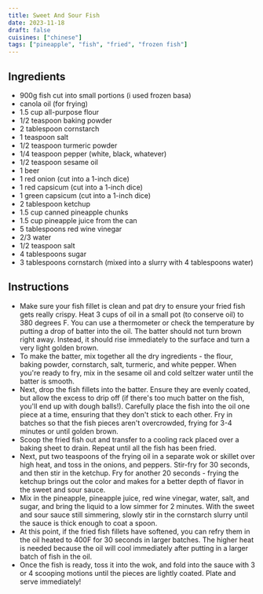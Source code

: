 ```yaml
---
title: Sweet And Sour Fish
date: 2023-11-18
draft: false
cuisines: ["chinese"]
tags: ["pineapple", "fish", "fried", "frozen fish"]
---
```


## Ingredients
- 900g fish cut into small portions (i used frozen basa)
- canola oil (for frying)
- 1.5 cup all-purpose flour
- 1/2 teaspoon baking powder
- 2 tablespoon cornstarch
- 1 teaspoon salt
- 1/2 teaspoon turmeric powder
- 1/4 teaspoon pepper (white, black, whatever)
- 1/2 teaspoon sesame oil
- 1 beer
- 1 red onion (cut into a 1-inch dice)
- 1 red capsicum (cut into a 1-inch dice)
- 1 green capsicum (cut into a 1-inch dice)
- 2 tablespoon ketchup
- 1.5 cup canned pineapple chunks
- 1.5 cup pineapple juice from the can
- 5 tablespoons red wine vinegar
- 2/3 water
- 1/2 teaspoon salt
- 4 tablespoons sugar
- 3 tablespoons cornstarch (mixed into a slurry with 4 tablespoons water)

## Instructions
- Make sure your fish fillet is clean and pat dry to ensure your fried fish gets really crispy. Heat 3 cups of oil in a small pot (to conserve oil) to 380 degrees F. You can use a thermometer or check the temperature by putting a drop of batter into the oil. The batter should not turn brown right away. Instead, it should rise immediately to the surface and turn a very light golden brown.
- To make the batter, mix together all the dry ingredients - the flour, baking powder, cornstarch, salt, turmeric, and white pepper. When you're ready to fry, mix in the sesame oil and cold seltzer water until the batter is smooth.
- Next, drop the fish fillets into the batter. Ensure they are evenly coated, but allow the excess to drip off (if there's too much batter on the fish, you'll end up with dough balls!). Carefully place the fish into the oil one piece at a time, ensuring that they don't stick to each other. Fry in batches so that the fish pieces aren't overcrowded, frying for 3-4 minutes or until golden brown.
- Scoop the fried fish out and transfer to a cooling rack placed over a baking sheet to drain. Repeat until all the fish has been fried.
- Next, put two teaspoons of the frying oil in a separate wok or skillet over high heat, and toss in the onions, and peppers. Stir-fry for 30 seconds, and then stir in the ketchup. Fry for another 20 seconds - frying the ketchup brings out the color and makes for a better depth of flavor in the sweet and sour sauce.
- Mix in the pineapple, pineapple juice, red wine vinegar, water, salt, and sugar, and bring the liquid to a low simmer for 2 minutes. With the sweet and sour sauce still simmering, slowly stir in the cornstarch slurry until the sauce is thick enough to coat a spoon.
- At this point, if the fried fish fillets have softened, you can refry them in the oil heated to 400F for 30 seconds in larger batches. The higher heat is needed because the oil will cool immediately after putting in a larger batch of fish in the oil.
- Once the fish is ready, toss it into the wok, and fold into the sauce with 3 or 4 scooping motions until the pieces are lightly coated. Plate and serve immediately!

